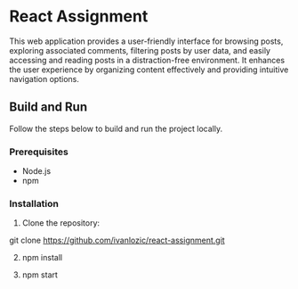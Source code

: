 # React Assignment

This web application provides a user-friendly interface for browsing posts, exploring associated comments, filtering posts by user data, and easily accessing and reading posts in a distraction-free environment. It enhances the user experience by organizing content effectively and providing intuitive navigation options.

## Build and Run

Follow the steps below to build and run the project locally.

### Prerequisites

- Node.js
- npm

### Installation

1. Clone the repository:

git clone https://github.com/ivanlozic/react-assignment.git

2. npm install

3. npm start
